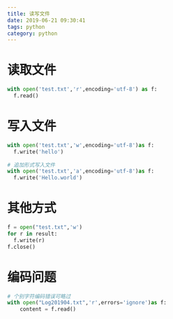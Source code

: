```yaml
---
title: 读写文件
date: 2019-06-21 09:30:41
tags: python
category: python
---
```

<!-- more -->
# 读取文件
```py
with open('test.txt','r',encoding='utf-8') as f:
  f.read()
```

# 写入文件
```py
with open('test.txt','w',encoding='utf-8')as f:
  f.write('hello')
  
# 追加形式写入文件
with open('test.txt','a',encoding='utf-8')as f:
  f.write('Hello.world')
```

# 其他方式
```py
f = open("test.txt",'w')
for r in result:
  f.write(r)
f.close()
```

# 编码问题
```py
# 个别字符编码错误可略过
with open("Log201904.txt",'r',errors='ignore')as f:
    content = f.read()
```